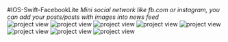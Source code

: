 #IOS-Swift-FacebookLite
<i>Mini social network like fb.com or instagram, you can add your posts/posts with images into news feed</i>
<br>
![project view](https://github.com/sviridovartem/IOS-Swift-FacebookLite/raw/master/description/1.png)
![project view](https://github.com/sviridovartem/IOS-Swift-FacebookLite/raw/master/description/2.png)
![project view](https://github.com/sviridovartem/IOS-Swift-FacebookLite/raw/master/description/3.png)
![project view](https://github.com/sviridovartem/IOS-Swift-FacebookLite/raw/master/description/4.png)
![project view](https://github.com/sviridovartem/IOS-Swift-FacebookLite/raw/master/description/5.png)
![project view](https://github.com/sviridovartem/IOS-Swift-FacebookLite/raw/master/description/6.png)
![project view](https://github.com/sviridovartem/IOS-Swift-FacebookLite/raw/master/description/7.png)
![project view](https://github.com/sviridovartem/IOS-Swift-FacebookLite/raw/master/description/8.png)
